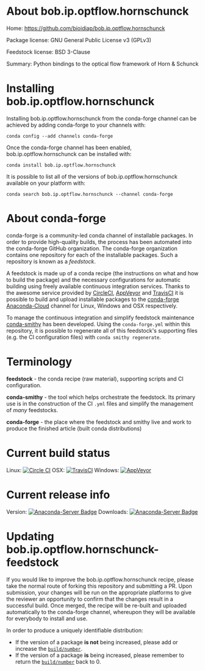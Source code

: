 About bob.ip.optflow.hornschunck
================================

Home: https://github.com/bioidiap/bob.ip.optflow.hornschunck

Package license: GNU General Public License v3 (GPLv3)

Feedstock license: BSD 3-Clause

Summary: Python bindings to the optical flow framework of Horn & Schunck



Installing bob.ip.optflow.hornschunck
=====================================

Installing bob.ip.optflow.hornschunck from the conda-forge channel can be achieved by adding conda-forge to your channels with:

```
conda config --add channels conda-forge
```

Once the conda-forge channel has been enabled, bob.ip.optflow.hornschunck can be installed with:

```
conda install bob.ip.optflow.hornschunck
```

It is possible to list all of the versions of bob.ip.optflow.hornschunck available on your platform with:

```
conda search bob.ip.optflow.hornschunck --channel conda-forge
```


About conda-forge
=================

conda-forge is a community-led conda channel of installable packages.
In order to provide high-quality builds, the process has been automated into the
conda-forge GitHub organization. The conda-forge organization contains one repository 
for each of the installable packages. Such a repository is known as a *feedstock*.

A feedstock is made up of a conda recipe (the instructions on what and how to build
the package) and the necessary configurations for automatic building using freely
available continuous integration services. Thanks to the awesome service provided by
[CircleCI](https://circleci.com/), [AppVeyor](http://www.appveyor.com/)
and [TravisCI](https://travis-ci.org/) it is possible to build and upload installable
packages to the [conda-forge](https://anaconda.org/conda-forge)
[Anaconda-Cloud](http://docs.anaconda.org/) channel for Linux, Windows and OSX respectively.

To manage the continuous integration and simplify feedstock maintenance
[conda-smithy](http://github.com/conda-forge/conda-smithy) has been developed.
Using the ``conda-forge.yml`` within this repository, it is possible to regenerate all of
this feedstock's supporting files (e.g. the CI configuration files) with ``conda smithy regenerate``.


Terminology
===========

**feedstock** - the conda recipe (raw material), supporting scripts and CI configuration.

**conda-smithy** - the tool which helps orchestrate the feedstock.
                   Its primary use is in the construction of the CI ``.yml`` files
                   and simplify the management of *many* feedstocks.

**conda-forge** - the place where the feedstock and smithy live and work to
                  produce the finished article (built conda distributions)

Current build status
====================

Linux: [![Circle CI](https://circleci.com/gh/conda-forge/bob.ip.optflow.hornschunck-feedstock.svg?style=svg)](https://circleci.com/gh/conda-forge/bob.ip.optflow.hornschunck-feedstock)
OSX: [![TravisCI](https://travis-ci.org/conda-forge/bob.ip.optflow.hornschunck-feedstock.svg?branch=master)](https://travis-ci.org/conda-forge/bob.ip.optflow.hornschunck-feedstock) 
Windows: [![AppVeyor](https://ci.appveyor.com/api/projects/status/github/conda-forge/bob-ip-optflow-hornschunck-feedstock?svg=True)](https://ci.appveyor.com/project/conda-forge/bob-ip-optflow-hornschunck-feedstock/branch/master)

Current release info
====================
Version: [![Anaconda-Server Badge](https://anaconda.org/conda-forge/bob.ip.optflow.hornschunck/badges/version.svg)](https://anaconda.org/conda-forge/bob.ip.optflow.hornschunck)
Downloads: [![Anaconda-Server Badge](https://anaconda.org/conda-forge/bob.ip.optflow.hornschunck/badges/downloads.svg)](https://anaconda.org/conda-forge/bob.ip.optflow.hornschunck)


Updating bob.ip.optflow.hornschunck-feedstock
=============================================

If you would like to improve the bob.ip.optflow.hornschunck recipe, please take the normal
route of forking this repository and submitting a PR. Upon submission, your changes will
be run on the appropriate platforms to give the reviewer an opportunity to confirm that the
changes result in a successful build. Once merged, the recipe will be re-built and uploaded
automatically to the conda-forge channel, whereupon they will be available for everybody to
install and use.

In order to produce a uniquely identifiable distribution:
 * If the version of a package **is not** being increased, please add or increase
   the [``build/number``](http://conda.pydata.org/docs/building/meta-yaml.html#build-number-and-string). 
 * If the version of a package **is** being increased, please remember to return
   the [``build/number``](http://conda.pydata.org/docs/building/meta-yaml.html#build-number-and-string)
   back to 0.
